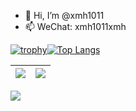 - 👋 Hi, I’m @xmh1011
- 📫 WeChat: xmh1011xmh

<!---
xmh1011/xmh1011 is a ✨ special ✨ repository because its `README.md` (this file) appears on your GitHub profile.
You can click the Preview link to take a look at your changes.
--->



[![trophy](https://github-profile-trophy.vercel.app/?username=xmh1011&column=7)](https://github.com/xmh1011)[![Top Langs](https://github-readme-stats.vercel.app/api/top-langs/?username=xmh1011&layout=compact)](https://github.com/xmh1011/github-readme-stats)

| <img align="center" src="https://github-readme-stats.vercel.app/api?username=xmh1011&show_icons=true&hide_border=true" /> | <img align="center" src="https://github-readme-streak-stats.herokuapp.com?user=xmh1011&hide_border=true&date_format=M%20j%5B%2C%20Y%5D&ring=7EDDCF&fire=7EDDCF" /> |
| ------------------------------------------------------------ | ------------------------------------------------------------ |

![](https://komarev.com/ghpvc/?username=xmh1011&color=brightgreen)
